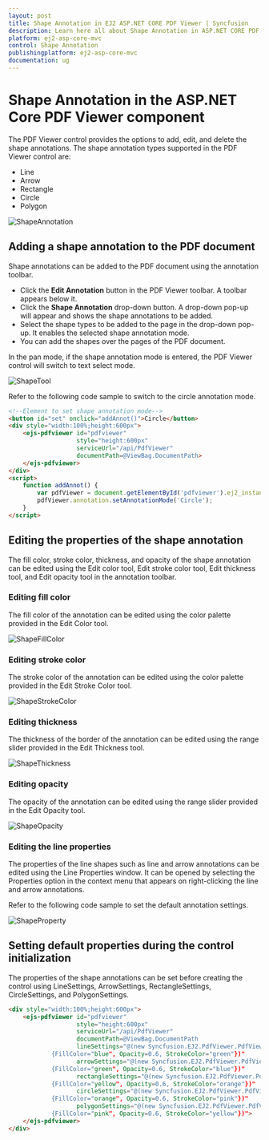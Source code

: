 ```yaml
---
layout: post
title: Shape Annotation in EJ2 ASP.NET CORE PDF Viewer | Syncfusion
description: Learn here all about Shape Annotation in ASP.NET CORE PDF Viewer component of Syncfusion Essential JS 2 and more.
platform: ej2-asp-core-mvc
control: Shape Annotation
publishingplatform: ej2-asp-core-mvc
documentation: ug
---
```



# Shape Annotation in the ASP.NET Core PDF Viewer component

The PDF Viewer control provides the options to add, edit, and delete the shape annotations. The shape annotation types supported in the PDF Viewer control are:

* Line
* Arrow
* Rectangle
* Circle
* Polygon

![ShapeAnnotation](../../pdfviewer/images/shape_annot.png)

## Adding a shape annotation to the PDF document

Shape annotations can be added to the PDF document using the annotation toolbar.

* Click the **Edit Annotation** button in the PDF Viewer toolbar. A toolbar appears below it.
* Click the **Shape Annotation** drop-down button. A drop-down pop-up will appear and shows the shape annotations to be added.
* Select the shape types to be added to the page in the drop-down pop-up. It enables the selected shape annotation mode.
* You can add the shapes over the pages of the PDF document.

In the pan mode, if the shape annotation mode is entered, the PDF Viewer control will switch to text select mode.

![ShapeTool](../../pdfviewer/images/shape_toolbar.png)

Refer to the following code sample to switch to the circle annotation mode.

```html
<!--Element to set shape annotation mode-->
<button id="set" onclick="addAnnot()">Circle</button>
<div style="width:100%;height:600px">
    <ejs-pdfviewer id="pdfviewer"
                   style="height:600px"
                   serviceUrl="/api/PdfViewer"
                   documentPath=@ViewBag.DocumentPath>
    </ejs-pdfviewer>
</div>
<script>
    function addAnnot() {
        var pdfViewer = document.getElementById('pdfviewer').ej2_instances[0];
        pdfViewer.annotation.setAnnotationMode('Circle');
    }
</script>
```

## Editing the properties of the shape annotation

The fill color, stroke color, thickness, and opacity of the shape annotation can be edited using the Edit color tool, Edit stroke color tool, Edit thickness tool, and Edit opacity tool in the annotation toolbar.

### Editing fill color

The fill color of the annotation can be edited using the color palette provided in the Edit Color tool.

![ShapeFillColor](../../pdfviewer/images/shape_fillcolor.png)

### Editing stroke color

The stroke color of the annotation can be edited using the color palette provided in the Edit Stroke Color tool.

![ShapeStrokeColor](../../pdfviewer/images/shape_strokecolor.png)

### Editing thickness

The thickness of the border of the annotation can be edited using the range slider provided in the Edit Thickness tool.

![ShapeThickness](../../pdfviewer/images/shape_thickness.png)

### Editing opacity

The opacity of the annotation can be edited using the range slider provided in the Edit Opacity tool.

![ShapeOpacity](../../pdfviewer/images/shape_opacity.png)

### Editing the line properties

The properties of the line shapes such as line and arrow annotations can be edited using the Line Properties window. It can be opened by selecting the Properties option in the context menu that appears on right-clicking the line and arrow annotations.

Refer to the following code sample to set the default annotation settings.

![ShapeProperty](../../pdfviewer/images/shape_lineproperty.png)

## Setting default properties during the control initialization

The properties of the shape annotations can be set before creating the control using LineSettings, ArrowSettings, RectangleSettings, CircleSettings, and PolygonSettings.

```html
<div style="width:100%;height:600px">
    <ejs-pdfviewer id="pdfviewer"
                   style="height:600px"
                   serviceUrl="/api/PdfViewer"
                   documentPath=@ViewBag.DocumentPath
                   lineSettings="@(new Syncfusion.EJ2.PdfViewer.PdfViewerLineSettings
            {FillColor="blue", Opacity=0.6, StrokeColor="green"})"
                   arrowSettings="@(new Syncfusion.EJ2.PdfViewer.PdfViewerArrowSettings
            {FillColor="green", Opacity=0.6, StrokeColor="blue"})"
                   rectangleSettings="@(new Syncfusion.EJ2.PdfViewer.PdfViewerRectangleSettings
            {FillColor="yellow", Opacity=0.6, StrokeColor="orange"})"
                   circleSettings="@(new Syncfusion.EJ2.PdfViewer.PdfViewerCircleSettings
            {FillColor="orange", Opacity=0.6, StrokeColor="pink"})"
                   polygonSettings="@(new Syncfusion.EJ2.PdfViewer.PdfViewerPolygonSettings
            {FillColor="pink", Opacity=0.6, StrokeColor="yellow"})">
    </ejs-pdfviewer>
</div>
```